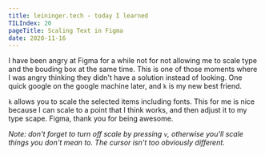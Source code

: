 ```yaml
---
title: leininger.tech - today I learned
TILIndex: 20
pageTitle: Scaling Text in Figma
date: 2020-11-16
---
```


I have been angry at Figma for a while not for not allowing me to scale type and the bouding box at the same time. This is one of those moments where I was angry thinking they didn't have a solution instead of looking. One quick google on the google machine later, and `k` is my new best friend.

`k` allows you to scale the selected items including fonts. This for me is nice because I can scale to a point that I think works, and then adjust it to my type scape. Figma, thank you for being awesome.

_Note: don't forget to turn off scale by pressing `v`, otherwise you'll scale things you don't mean to. The cursor isn't too obviously different._
